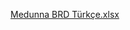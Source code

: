 [Medunna BRD Türkçe.xlsx](https://github.com/Konuralp0/Group4Medunna/files/11012217/Medunna.BRD.Turkce.xlsx)
